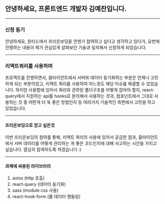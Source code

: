 

## 안녕하세요, 프론트엔드 개발자 김예찬입니다.
---


### 신청 동기
안녕하세요, 원티드에서 프리온보딩을 언젠가 참여하고 싶다고 생각하고 있다가, 요번에 진행하는 내용이 제가 관심있게 살펴보던 기술과 일치해서 신청하게 되었습니다. 

---


### 리액트쿼리를 사용하며

프로젝트를 진행하면서, 클라이언트에서 서버와 데이터 동기화하는 부분은 언제나 고민하게 되는 부분이었고, 리액트 쿼리를 사용하여 어느정도 해당 이슈를 해결할 수 있었습니다.
 하지만 사용함에 있어서 쿼리와 관련된 폴더구조를 어떻게 잡아야 할지, react-query에서 지원하는 api를 hooks로 분리해서 사용하는 것과, 컴포넌트에서 그대로 사용하는 것 중 어떤게 더 욱 좋은 방법인지 등 여러가지 기술적인 측면에서 고민을 하고 있었습니다.
 
 

 ---

 #### 프리온보딩으로 얻고 싶은것
  이번 프리온보딩의 참여를 통해, 리액트 쿼리의 사용에 있어서 궁금한 점과, 클라이언트에서 서버 데이터를 어떻게 관리하는 게 좋은 코드인지에 대해 사고하는 시간을 가지고 싶습니다. 열심히 참여하도록 하겠습니다 :)


---
  #### 과제에 싸용된 라이브러리
1. axios (http 호출)
2. react-query (데이터 동기화)
3. sass (module css 사용)
4. react-hook-form (폼 데이터 핸들링)